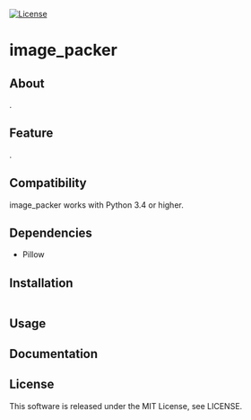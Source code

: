 [![License](https://img.shields.io/badge/license-MIT-brightgreen.svg)](https://github.com/Hasenpfote/fpq/blob/master/LICENSE)

image_packer
============

## About
.

## Feature
.

## Compatibility
image_packer works with Python 3.4 or higher.  

## Dependencies
* Pillow

## Installation
```

```

## Usage

## Documentation

## License
This software is released under the MIT License, see LICENSE.
